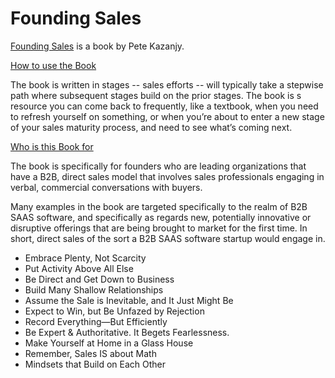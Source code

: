# Founding Sales

[Founding Sales](https://www.foundingsales.com/) is a book by Pete Kazanjy.

[How to use the Book](https://www.foundingsales.com/introduction#how-to)

The book is written in stages -- sales efforts -- will typically take a stepwise path where subsequent stages build on the prior stages. The book is s resource you can come back to frequently, like a textbook, when you need to refresh yourself on something, or when you’re about to enter a new stage of your sales maturity process, and need to see what’s coming next.

[Who is this Book for](https://www.foundingsales.com/introduction#whois)

The book is specifically for founders who are leading organizations that have a B2B, direct sales model that involves sales professionals engaging in verbal, commercial conversations with buyers.

Many examples in the book are targeted specifically to the realm of B2B SAAS software, and specifically as regards new, potentially innovative or disruptive offerings that are being brought to market for the first time. In short, direct sales of the sort a B2B SAAS software startup would engage in.

- Embrace Plenty, Not Scarcity
- Put Activity Above All Else
- Be Direct and Get Down to Business
- Build Many Shallow Relationships
- Assume the Sale is Inevitable, and It Just Might Be
- Expect to Win, but Be Unfazed by Rejection
- Record Everything—But Efficiently
- Be Expert & Authoritative. It Begets Fearlessness.
- Make Yourself at Home in a Glass House
- Remember, Sales IS about Math
- Mindsets that Build on Each Other
